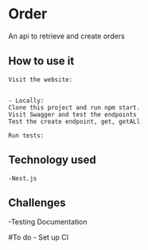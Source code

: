 # Order
An api to retrieve and create orders
## How to use it
    Visit the website:
    
    
    - Locally:
    Clone this project and run npm start.
    Visit Swagger and test the endpoints
    Test the create endpoint, get, getALl
    
    Run tests:
## Technology used
    -Nest.js
## Challenges
-Testing Documentation

#To do 
    - Set up CI
 
